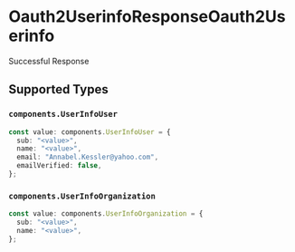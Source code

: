 # Oauth2UserinfoResponseOauth2Userinfo

Successful Response


## Supported Types

### `components.UserInfoUser`

```typescript
const value: components.UserInfoUser = {
  sub: "<value>",
  name: "<value>",
  email: "Annabel.Kessler@yahoo.com",
  emailVerified: false,
};
```

### `components.UserInfoOrganization`

```typescript
const value: components.UserInfoOrganization = {
  sub: "<value>",
  name: "<value>",
};
```

